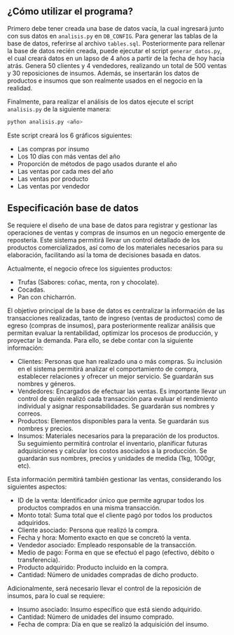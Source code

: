 ## ¿Cómo utilizar el programa?

Primero debe tener creada una base de datos vacía, la cual ingresará junto con sus datos en `analisis.py` en `DB_CONFIG`. Para generar las tablas de la base de datos, referirse al archivo `tables.sql`. Posteriormente para rellenar la base de datos recién creada, puede ejecutar el script `generar_datos.py`, el cual creará datos en un lapso de 4 años a partir de la fecha de hoy hacia atrás. Genera 50 clientes y 4 vendedores, realizando un total de 500 ventas y 30 reposiciones de insumos. Además, se insertarán los datos de productos e insumos que son realmente usados en el negocio en la realidad.

Finalmente, para realizar el análisis de los datos ejecute el script `analisis.py` de la siguiente manera:

```sh
python analisis.py <año>
```

Este script creará los 6 gráficos siguientes:

- Las compras por insumo
- Los 10 días con más ventas del año
- Proporción de métodos de pago usados durante el año
- Las ventas por cada mes del año
- Las ventas por producto
- Las ventas por vendedor

## Especificación base de datos 

Se requiere el diseño de una base de datos para registrar y gestionar las operaciones de ventas y compras de insumos en un negocio emergente de repostería. Este sistema permitirá llevar un control detallado de los productos comercializados, así como de los materiales necesarios para su elaboración, facilitando así la toma de decisiones basada en datos.

Actualmente, el negocio ofrece los siguientes productos:

  - Trufas (Sabores: coñac, menta, ron y chocolate).
  - Cocadas.
  - Pan con chicharrón.

El objetivo principal de la base de datos es centralizar la información de las transacciones realizadas, tanto de ingreso (ventas de productos) como de egreso (compras de insumos), para posteriormente realizar análisis que permitan evaluar la rentabilidad, optimizar los procesos de producción, y proyectar la demanda. Para ello, se debe contar con la siguiente información:

  - Clientes: Personas que han realizado una o más compras. Su inclusión en el sistema permitirá analizar el comportamiento de compra, establecer relaciones y ofrecer un mejor servicio. Se guardarán sus nombres y géneros.
  - Vendedores: Encargados de efectuar las ventas. Es importante llevar un control de quién realizó cada transacción para evaluar el rendimiento individual y asignar responsabilidades. Se guardarán sus nombres y correos.
  - Productos: Elementos disponibles para la venta. Se guardarán sus nombres y precios. 
  - Insumos: Materiales necesarios para la preparación de los productos. Su seguimiento permitirá controlar el inventario, planificar futuras adquisiciones y calcular los costos asociados a la producción. Se guardarán sus nombres, precios y unidades de medida (1kg, 1000gr, etc).

Esta información permitirá también gestionar las ventas, considerando los siguientes aspectos:
  - ID de la venta: Identificador único que permite agrupar todos los productos comprados en una misma transacción.
  - Monto total: Suma total que el cliente pagó por todos los productos adquiridos.
  - Cliente asociado: Persona que realizó la compra.
  - Fecha y hora: Momento exacto en que se concretó la venta.
  - Vendedor asociado: Empleado responsable de la transacción.
  - Medio de pago: Forma en que se efectuó el pago (efectivo, débito o transferencia).
  - Producto adquirido: Producto incluido en la compra.
  - Cantidad: Número de unidades compradas de dicho producto.

Adicionalmente, será necesario llevar el control de la reposición de insumos, para lo cual se requiere:
  - Insumo asociado: Insumo específico que está siendo adquirido.
  - Cantidad: Número de unidades del insumo comprado.
  - Fecha de compra: Día en que se realizó la adquisición del insumo.
